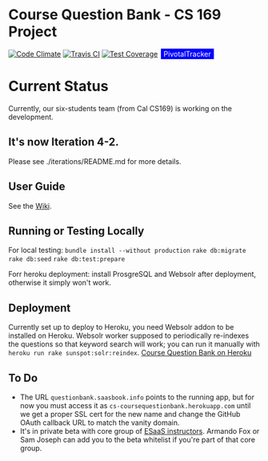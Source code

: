 # Course Question Bank - CS 169 Project
[![Code Climate](https://codeclimate.com/github/hrzlvn/coursequestionbank/badges/gpa.svg)](https://codeclimate.com/github/hrzlvn/coursequestionbank)
[![Travis CI](https://travis-ci.org/hrzlvn/coursequestionbank.svg?branch=master)](https://travis-ci.org/hrzlvn/coursequestionbank)
[![Test Coverage](https://codeclimate.com/github/hrzlvn/coursequestionbank/badges/coverage.svg)](https://codeclimate.com/github/hrzlvn/coursequestionbank/coverage)
<span style="background-color: blue; text-decoration:none; font: Verdana 7px bold; color:white; padding: 2px; margin: 2px;" ><a style="background-color: blue; text-decoration:none; font: Verdana 7px bold; color:white; padding: 2px; margin: 2px;" href="https://www.pivotaltracker.com/n/projects/1544183">PivotalTracker</a></span>

# Current Status
Currently, our six-students team (from Cal CS169) is working on the development.
## It's now Iteration 4-2.
Please see ./iterations/README.md for more details.

## User Guide
See the [Wiki](https://github.com/saasbook/coursequestionbank/wiki).

## Running or Testing Locally
For local testing:
`bundle install --without production`
`rake db:migrate`
`rake db:seed`
`rake db:test:prepare`

Forr heroku deployment:
install ProsgreSQL and Websolr after deployment, otherwise it simply won't work.

## Deployment
Currently set up to deploy to Heroku, you need Websolr addon to be installed on Heroku. Websolr worker supposed to periodically re-indexes the questions so that keyword search will work; you can run it manually with `heroku run rake sunspot:solr:reindex`. [Course Question Bank on Heroku](https://coursequestionbank.herokuapp.com/)


## To Do
* The URL `questionbank.saasbook.info` points to the running app, but for now you must access it as `cs-coursequestionbank.herokuapp.com` until we get a proper SSL cert for the new name and change the GitHub OAuth callback URL to match the vanity domain.
* It's in private beta with core group of [ESaaS instructors](http://www.saasbook.info).  Armando Fox or Sam Joseph can add you to the beta whitelist if you're part of that core group.
